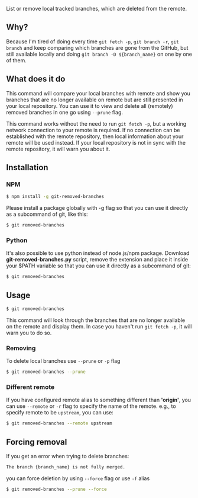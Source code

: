 List or remove local tracked branches, which are deleted from the remote.

## Why?

Because I'm tired of doing every time `git fetch -p`, `git branch -r`, `git branch` and keep comparing which branches are gone from the GitHub, but still available locally and doing `git branch -D ${branch_name}` on one by one of them.

## What does it do

This command will compare your local branches with remote and show you branches that are no longer available on remote but are still presented in your local repository. You can use it to view and delete all (remotely) removed branches in one go using `--prune` flag.

This command works without the need to run `git fetch -p`, but a working network connection to your remote is required. If no connection can be established with the remote repository, then local information about your remote will be used instead. If your local repository is not in sync with the remote repository, it will warn you about it.


## Installation

### NPM

```bash
$ npm install -g git-removed-branches
```

Please install a package globally with -g flag so that you can use it directly as a subcommand of git, like this:

```bash
$ git removed-branches
```

### Python

It's also possible to use python instead of node.js/npm package.
Download **git-removed-branches.py** script, remove the extension and place it inside your $PATH variable so that you can use it directly as a subcommand of git:

```bash
$ git removed-branches
```

## Usage

```bash
$ git removed-branches
```

This command will look through the branches that are no longer available on the remote and display them.
In case you haven't run `git fetch -p`, it will warn you to do so.


### Removing

To delete local branches use `--prune` or `-p` flag

```bash
$ git removed-branches --prune
```

### Different remote

If you have configured remote alias to something different than **'origin'**, you can use `--remote` or `-r` flag to specify the name of the remote. e.g., to specify remote to be `upstream`, you can use:

```bash
$ git removed-branches --remote upstream
```

## Forcing removal

If you get an error when trying to delete branches:

```bash
The branch {branch_name} is not fully merged.
```

you can force deletion by using `--force` flag or use `-f` alias

```bash
$ git removed-branches --prune --force
```
